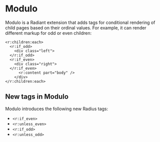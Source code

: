 # Modulo

Modulo is a Radiant extension that adds tags for conditional rendering of child pages based on their ordinal values. For example, it can render different markup for odd or even children:

    <r:children:each>
      <r:if_odd>
        <div class="left">
      </r:if_odd>
      <r:if_even>
        <div class="right">
      </r:if_even>
          <r:content part="body" />
        </div>
    </r:children:each>

## New tags in Modulo

Modulo introduces the following new Radius tags:

* `<r:if_even>`
* `<r:unless_even>`
* `<r:if_odd>`
* `<r:unless_odd>`
